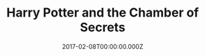 ---
title: "Harry Potter and the Chamber of Secrets"
year: 2002
date: 2017-02-08T00:00:00.000Z
permalink: /almanac/movies/2017-02-08-harry-potter-and-the-chamber-of-secrets/index.html
rating: 3
tmdbid: 672
---
